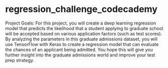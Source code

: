 # regression_challenge_codecademy
Project Goals: 
For this project, you will create a deep learning regression model that predicts the likelihood that a student applying to graduate school will be accepted based on various application factors (such as test scores).
By analyzing the parameters in this graduate admissions dataset, you will use TensorFlow with Keras to create a regression model that can evaluate the chances of an applicant being admitted. You hope this will give you further insight into the graduate admissions world and improve your test prep strategy.
